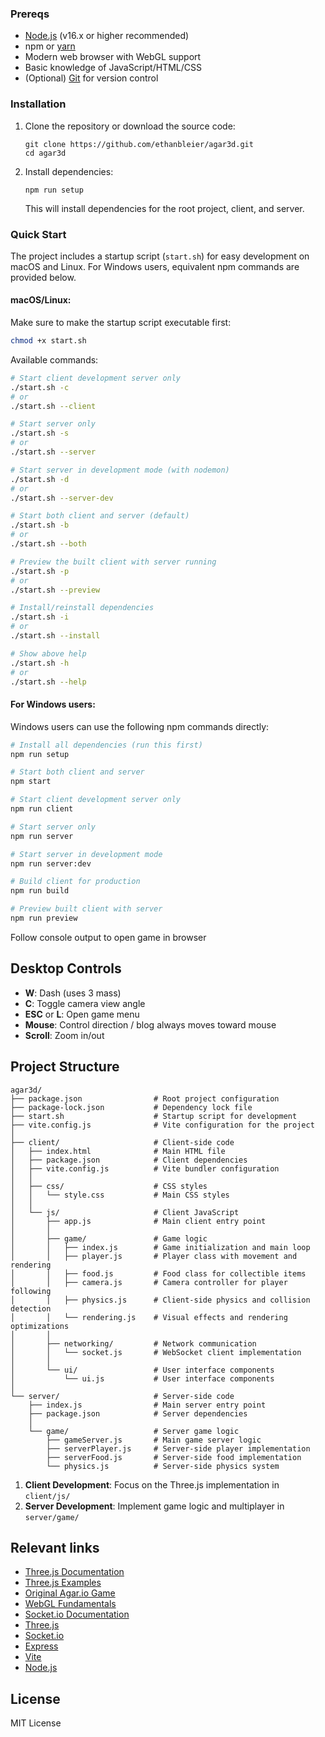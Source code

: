 ### Prereqs

- [Node.js](https://nodejs.org/) (v16.x or higher recommended)
- npm or [yarn](https://yarnpkg.com/)
- Modern web browser with WebGL support
- Basic knowledge of JavaScript/HTML/CSS
- (Optional) [Git](https://git-scm.com/) for version control

### Installation

1. Clone the repository or download the source code:
   ```
   git clone https://github.com/ethanbleier/agar3d.git
   cd agar3d
   ```

2. Install dependencies:
   ```
   npm run setup
   ```
   This will install dependencies for the root project, client, and server.

### Quick Start

The project includes a startup script (`start.sh`) for easy development on macOS and Linux. For Windows users, equivalent npm commands are provided below.

#### macOS/Linux:
Make sure to make the startup script executable first:

```bash
chmod +x start.sh
```

Available commands:

```bash
# Start client development server only
./start.sh -c
# or
./start.sh --client

# Start server only
./start.sh -s
# or
./start.sh --server

# Start server in development mode (with nodemon)
./start.sh -d
# or
./start.sh --server-dev

# Start both client and server (default)
./start.sh -b
# or
./start.sh --both

# Preview the built client with server running
./start.sh -p
# or
./start.sh --preview

# Install/reinstall dependencies
./start.sh -i
# or
./start.sh --install

# Show above help
./start.sh -h
# or
./start.sh --help
```

#### For Windows users:
Windows users can use the following npm commands directly:

```bash
# Install all dependencies (run this first)
npm run setup

# Start both client and server
npm start

# Start client development server only
npm run client

# Start server only
npm run server

# Start server in development mode
npm run server:dev

# Build client for production
npm run build

# Preview built client with server
npm run preview
```

Follow console output to open game in browser

## Desktop Controls

- **W**: Dash (uses 3 mass)
- **C**: Toggle camera view angle
- **ESC** or **L**: Open game menu
- **Mouse**: Control direction / blog always moves toward mouse
- **Scroll**: Zoom in/out

## Project Structure

```
agar3d/
├── package.json                # Root project configuration
├── package-lock.json           # Dependency lock file
├── start.sh                    # Startup script for development
├── vite.config.js              # Vite configuration for the project
│
├── client/                     # Client-side code
│   ├── index.html              # Main HTML file
│   ├── package.json            # Client dependencies
│   ├── vite.config.js          # Vite bundler configuration
│   │
│   ├── css/                    # CSS styles
│   │   └── style.css           # Main CSS styles
│   │
│   └── js/                     # Client JavaScript
│       ├── app.js              # Main client entry point
│       │
│       ├── game/               # Game logic
│       │   ├── index.js        # Game initialization and main loop
│       │   ├── player.js       # Player class with movement and rendering
│       │   ├── food.js         # Food class for collectible items
│       │   ├── camera.js       # Camera controller for player following
│       │   ├── physics.js      # Client-side physics and collision detection
│       │   └── rendering.js    # Visual effects and rendering optimizations
│       │
│       ├── networking/         # Network communication
│       │   └── socket.js       # WebSocket client implementation
│       │
│       └── ui/                 # User interface components
│           └── ui.js           # User interface components
│
└── server/                     # Server-side code
    ├── index.js                # Main server entry point
    ├── package.json            # Server dependencies
    │
    └── game/                   # Server game logic
        ├── gameServer.js       # Main game server logic
        ├── serverPlayer.js     # Server-side player implementation
        ├── serverFood.js       # Server-side food implementation
        └── physics.js          # Server-side physics system
```


1. **Client Development**: Focus on the Three.js implementation in `client/js/`
2. **Server Development**: Implement game logic and multiplayer in `server/game/`

## Relevant links

- [Three.js Documentation](https://threejs.org/docs/)
- [Three.js Examples](https://threejs.org/examples/)
- [Original Agar.io Game](https://agar.io/)
- [WebGL Fundamentals](https://webglfundamentals.org/)
- [Socket.io Documentation](https://socket.io/docs/v4/)
- [Three.js](https://threejs.org/)
- [Socket.io](https://socket.io/)
- [Express](https://expressjs.com/)
- [Vite](https://vitejs.dev/)
- [Node.js](https://nodejs.org/)

## License

MIT License
